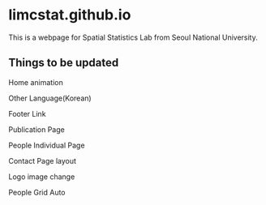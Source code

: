# limcstat.github.io

This is a webpage for Spatial Statistics Lab from Seoul National University.

## Things to be updated

Home animation

Other Language(Korean)

Footer Link

Publication Page

People Individual Page

Contact Page layout

Logo image change

People Grid Auto

